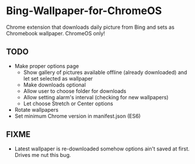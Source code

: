 # Bing-Wallpaper-for-ChromeOS
Chrome extension that downloads daily picture from Bing and sets as Chromebook wallpaper. ChromeOS only!


## TODO

- Make proper options page
  - Show gallery of pictures available offline (already downloaded) and let set selected as wallpaper
  - Make downloads optional
  - Allow user to choose folder for downloads
  - Allow setting alarm's interval (checking for new wallpapers)
  - Let choose Stretch or Center options
- Rotate wallpapers
- Set minimum Chrome version in manifest.json (ES6)


## FIXME

- Latest wallpaper is re-downloaded somehow options ain't saved at first. Drives me nut this bug.

